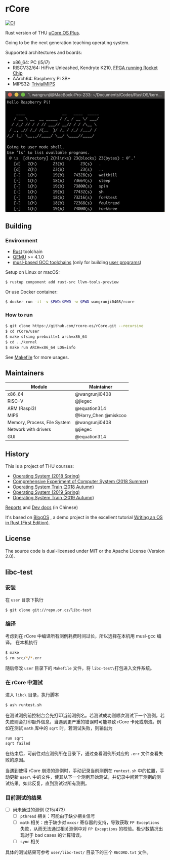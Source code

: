 # rCore

[![CI](https://github.com/rcore-os/rCore/workflows/CI/badge.svg?branch=master)](https://github.com/rcore-os/rCore/actions)

Rust version of THU [uCore OS Plus](https://github.com/chyyuu/ucore_os_plus).

Going to be the next generation teaching operating system.

Supported architectures and boards:

* x86_64: PC (i5/i7)
* RISCV32/64: HiFive Unleashed, Kendryte K210, [FPGA running Rocket Chip](https://github.com/jiegec/fpga-zynq)
* AArch64: Raspberry Pi 3B+
* MIPS32: [TrivialMIPS](https://github.com/Harry-Chen/TrivialMIPS)

![demo](./docs/2_OSLab/os2atc/demo.png)

## Building

### Environment

* [Rust](https://www.rust-lang.org) toolchain
* [QEMU](https://www.qemu.org) >= 4.1.0
* [musl-based GCC toolchains](https://musl.cc/) (only for building [user programs](https://github.com/rcore-os/rcore-user))

Setup on Linux or macOS:

```bash
$ rustup component add rust-src llvm-tools-preview
```

Or use Docker container:

```bash
$ docker run -it -v $PWD:$PWD -w $PWD wangrunji0408/rcore
```

### How to run

```bash
$ git clone https://github.com/rcore-os/rCore.git --recursive
$ cd rCore/user
$ make sfsimg prebuilt=1 arch=x86_64
$ cd ../kernel
$ make run ARCH=x86_64 LOG=info
```

See [Makefile](kernel/Makefile) for more usages.

## Maintainers

| Module | Maintainer            |
|--------|-----------------------|
| x86_64 | @wangrunji0408        |
| RISC-V  | @jiegec               |
| ARM (Raspi3) | @equation314    |
| MIPS   | @Harry_Chen @miskcoo   |
| Memory, Process, File System | @wangrunji0408          |
| Network with drivers | @jiegec |
| GUI    | @equation314          |

## History

This is a project of THU courses:

* [Operating System (2018 Spring) ](http://os.cs.tsinghua.edu.cn/oscourse/OS2018spring/projects/g11)
* [Comprehensive Experiment of Computer System (2018 Summer)](http://os.cs.tsinghua.edu.cn/oscourse/csproject2018/group05)
* [Operating System Train (2018 Autumn)](http://os.cs.tsinghua.edu.cn/oscourse/OsTrain2018)
* [Operating System (2019 Spring)](http://os.cs.tsinghua.edu.cn/oscourse/OS2019spring/projects)
* [Operating System Train (2019 Autumn)](http://os.cs.tsinghua.edu.cn/oscourse/OsTrain2019)

[Reports](./docs) and [Dev docs](https://rucore.gitbook.io/rust-os-docs/) (in Chinese)

It's based on [BlogOS](https://github.com/phil-opp/blog_os) , a demo project in the excellent tutorial [Writing an OS in Rust (First Edition)](https://os.phil-opp.com/first-edition/).

## License

The source code is dual-licensed under MIT or the Apache License (Version 2.0).

## libc-test 

### 安装

在 `user` 目录下执行

```bash
$ git clone git://repo.or.cz/libc-test
```

### 编译

考虑到在 rCore 中编译所有测例耗费时间过长，所以选择在本机用 musl-gcc 编译。
在本机执行

```bash
$ make
$ rm src/*/*.err
```

随后修改 `user` 目录下的 `Makefile` 文件，将 `libc-test\`打包进入文件系统。

### 在 rCore 中测试

进入 `libc\` 目录，执行脚本

```bash
$ ash runtest.sh
```

在测试测例前控制台会先打印当前测例名。若测试成功则顺次测试下一个测例，若失败则会打印额外信息，当遇到更严重的错误时可能导致 rCore 卡死或崩溃。例如在测试 `math` 库中的 `sqrt` 时，若测试失败，则输出为

```
run sqrt
sqrt failed
```

在结束后，可前往对应测例所在目录下，通过查看测例所对应的 `.err` 文件查看失败的原因。

当遇到使得 rCore 崩溃的测例时，手动记录当前测例在 `runtest.sh` 中的位置，手动更新 `user\` 中的文件，使其从下一个测例开始测试，并记录中间若干测例的测试结果。如此反复，直到测试过所有测例。

### 目前测试的结果

- [ ] 尚未通过的测例 (215/473)
    - [ ] `pthread` 相关：可能由于缺少相关信号
    - [ ] `math` 相关：由于缺少对 `mxcsr` 寄存器的支持，导致获取 `FP Exceptions` 失败，从而无法通过相关测例中对 `FP Exceptions` 的校验。极少数情况出现对于 bad cases 的计算错误。
    - [ ] `sync` 相关

具体的测试结果可参考 `user/libc-test/` 目录下的三个 `RECORD.txt` 文件。